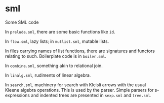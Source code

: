 # sml
Some SML code

In `prelude.sml`, there are some basic functions like `id`.

In `flow.sml`, lazy lists; in `mutlist.sml`, mutable lists.

In files carrying names of list functions, there are signatures and functors relating to such. Boilerplate code is in `boiler.sml`.

In `combine.sml`, something akin to relational join.

In `linalg.sml`, rudiments of linear algebra.

In `search.sml`, machinery for search with Kleisli arrows with the usual Kleene algebra operations. This is used by the parser. Simple parsers for s-expressions and indented trees are presented in `sexp.sml` and `tree.sml`.
